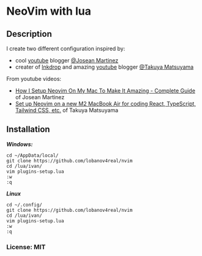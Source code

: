 # NeoVim with lua
  
## Description  
I create two different configuration inspired by:
- cool [youtube](https://www.youtube.com/@joseanmartinez) blogger [@Josean Martinez](https://github.com/josean-dev)  
- creater of [Inkdrop](https://www.inkdrop.app/) and amazing [youtube](https://www.youtube.com/@devaslife) blogger [@Takuya Matsuyama](https://github.com/craftzdog)  
  
From youtube videos:  
- [How I Setup Neovim On My Mac To Make It Amazing - Complete Guide](https://www.youtube.com/watch?v=vdn_pKJUda8&t=1s)  of Josean Martinez  
- [Set up Neovim on a new M2 MacBook Air for coding React, TypeScript, Tailwind CSS, etc.](https://www.youtube.com/watch?v=ajmK0ZNcM4Q&t=372s) of Takuya Matsuyama  
 
## Installation
  
***Windows:***  
```  
cd ~/AppData/local/
git clone https://github.com/lobanov4real/nvim
cd /lua/ivan/
vim plugins-setup.lua
:w
:q
``` 
  
***Linux***  
```
cd ~/.config/
git clone https://github.com/lobanov4real/nvim
cd /lua/ivan/
vim plugins-setup.lua
:w
:q
```
  
### License: MIT  
